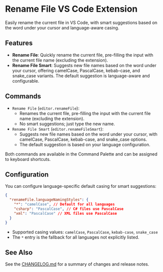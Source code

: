 # Rename File VS Code Extension

Easily rename the current file in VS Code, with smart suggestions based on the word under your cursor and language-aware casing.

## Features

- **Rename File**: Quickly rename the current file, pre-filling the input with the current file name (excluding the extension).
- **Rename File Smart**: Suggests new file names based on the word under your cursor, offering camelCase, PascalCase, kebab-case, and snake_case variants. The default suggestion is language-aware and configurable.

## Commands

- `Rename File` (`editor.renameFile`):
  - Renames the current file, pre-filling the input with the current file name (excluding the extension).
  - No smart suggestions; just type the new name.
- `Rename File Smart` (`editor.renameFileSmart`):
  - Suggests new file names based on the word under your cursor, with camelCase, PascalCase, kebab-case, and snake_case options.
  - The default suggestion is based on your language configuration.

Both commands are available in the Command Palette and can be assigned to keyboard shortcuts.

## Configuration

You can configure language-specific default casing for smart suggestions:

```json
{
  "renameFile.languageNamingStyles": {
    "*": "camelCase", // Default for all languages
    "csharp": "PascalCase", // C# files use PascalCase
    "xml": "PascalCase" // XML files use PascalCase
  }
}
```

- Supported casing values: `camelCase`, `PascalCase`, `kebab-case`, `snake_case`
- The `*` entry is the fallback for all languages not explicitly listed.

## See Also

See the [CHANGELOG.md](./CHANGELOG.md) for a summary of changes and release notes.
